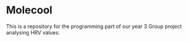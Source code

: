 # Molecool

This is a repository for the programming part of our year 3 Group project analysing HRV values.
